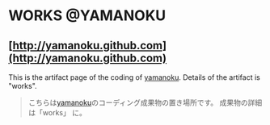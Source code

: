 # WORKS @YAMANOKU

## [http://yamanoku.github.com](http://yamanoku.github.com)

This is the artifact page of ​​the coding of [yamanoku](https://github.com/yamanoku). Details of the artifact is "works". 
> こちらは[yamanoku](https://github.com/yamanoku)のコーディング成果物の置き場所です。 成果物の詳細は「works」 に。

 

